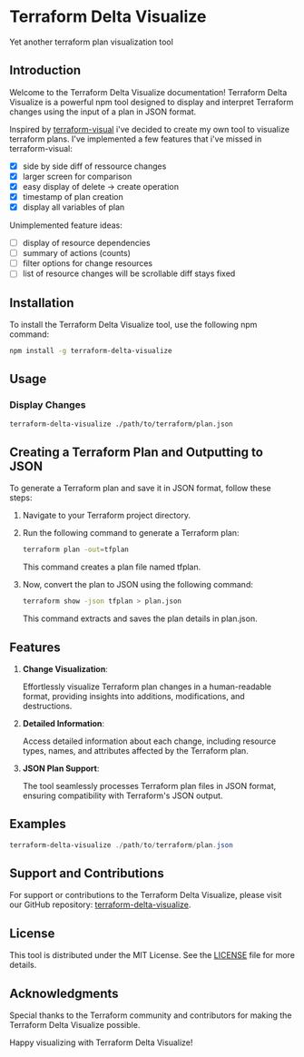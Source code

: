 # Terraform Delta Visualize
Yet another terraform plan visualization tool

## Introduction
Welcome to the Terraform Delta Visualize documentation! Terraform Delta Visualize is a powerful npm tool designed to display and interpret Terraform changes using the input of a plan in JSON format.

Inspired by [terraform-visual](https://github.com/hieven/terraform-visual) i've decided to create my own tool to visualize terraform plans.
I've implemented a few features that i've missed in terraform-visual:
- [x] side by side diff of ressource changes
- [x] larger screen for comparison
- [x] easy display of delete -> create operation
- [x] timestamp of plan creation
- [x] display all variables of plan

Unimplemented feature ideas:
- [ ] display of resource dependencies
- [ ] summary of actions (counts)
- [ ] filter options for change resources
- [ ] list of resource changes will be scrollable diff stays fixed

## Installation
To install the Terraform Delta Visualize tool, use the following npm command:

``` bash
npm install -g terraform-delta-visualize
```

## Usage
### Display Changes

```bash
terraform-delta-visualize ./path/to/terraform/plan.json
```
## Creating a Terraform Plan and Outputting to JSON
To generate a Terraform plan and save it in JSON format, follow these steps:

1. Navigate to your Terraform project directory.

2. Run the following command to generate a Terraform plan:

    ``` bash
    terraform plan -out=tfplan
    ```
    This command creates a plan file named tfplan.

3. Now, convert the plan to JSON using the following command:
    ``` bash
    terraform show -json tfplan > plan.json
    ```
    This command extracts and saves the plan details in plan.json.

## Features
1. **Change Visualization**:

    Effortlessly visualize Terraform plan changes in a human-readable format, providing insights into additions, modifications, and destructions.

2. **Detailed Information**:
    
    Access detailed information about each change, including resource types, names, and attributes affected by the Terraform plan.

3. **JSON Plan Support**:
    
    The tool seamlessly processes Terraform plan files in JSON format, ensuring compatibility with Terraform's JSON output.

## Examples
``` powershell
terraform-delta-visualize ./path/to/terraform/plan.json
```
## Support and Contributions
For support or contributions to the Terraform Delta Visualize, please visit our GitHub repository: [terraform-delta-visualize](https://github.com/TraderMoe/terraform-delta-visualize).

## License
This tool is distributed under the MIT License. See the [LICENSE](https://raw.githubusercontent.com/TraderMoe/terraform-delta-visualize/main/LICENSE) file for more details.

## Acknowledgments
Special thanks to the Terraform community and contributors for making the Terraform Delta Visualize possible.

Happy visualizing with Terraform Delta Visualize!